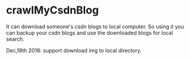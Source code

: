 # crawlMyCsdnBlog
It can download someone's csdn blogs to local computer. 
So using it you can backup your csdn blogs and use the downloaded blogs for local search.

Dec,18th 2018: support download img to local directory.

